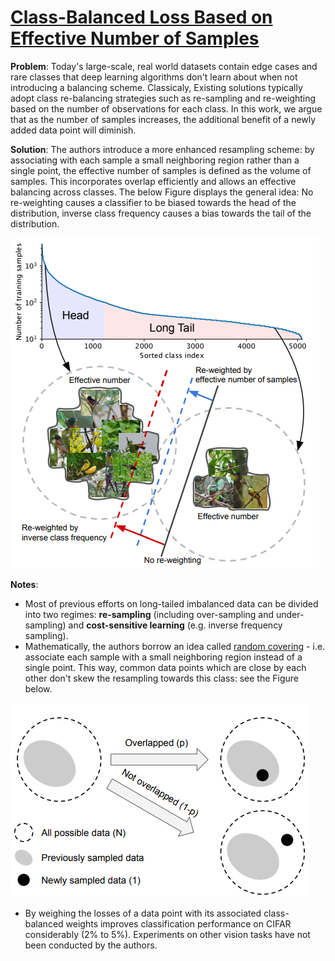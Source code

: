 
# [Class-Balanced Loss Based on Effective Number of Samples](https://vision.cornell.edu/se3/wp-content/uploads/2019/05/class_balanced.pdf)

**Problem**: Today's large-scale, real world datasets contain edge cases and rare classes that deep learning algorithms don't learn about when not introducing a balancing scheme. Classicaly,
Existing solutions typically adopt class re-balancing strategies such as re-sampling and re-weighting based on the number of observations for each class. In this work, we argue that
as the number of samples increases, the additional benefit of a newly added data point will diminish.

**Solution**:  The authors introduce a more enhanced resampling scheme: by associating with each sample a small neighboring region rather than a single point, the effective number of samples
is defined as the volume of samples. This incorporates overlap efficiently and allows an effective balancing across classes.
The below Figure displays the general idea: No re-weighting causes a classifier to be biased towards the head of the distribution, inverse class frequency causes a bias towards the tail of the distribution.

![Class-balanced Reweighting](../images/reweighting.png?raw=true "Demonstration of Reweighting")


**Notes**: 
* Most of previous efforts on long-tailed imbalanced data can be divided into two regimes: **re-sampling**
(including over-sampling and under-sampling) and **cost-sensitive learning** (e.g. inverse frequency sampling).
* Mathematically, the authors borrow an idea called [random covering](https://projecteuclid.org/euclid.acta/1485890413) - i.e. associate each sample with a small neighboring region instead of a single point. This way, common data points which are close by each other don't skew the resampling towards this class: see the Figure below.

![Class-balanced Reweighting](../images/overlap.png?raw=true "Overlap")

* By weighing the losses of a data point with its associated class-balanced weights improves classification performance on CIFAR considerably (2% to 5%). Experiments on other vision tasks have not been conducted by the authors.

